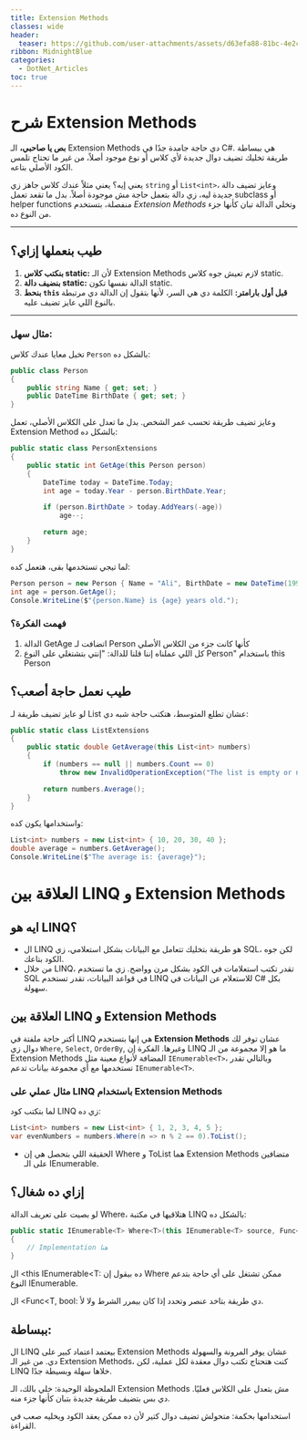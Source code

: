 ```yaml
---
title: Extension Methods
classes: wide
header:
  teaser: https://github.com/user-attachments/assets/d63efa88-81bc-4e2c-b2ec-7674b3889bbc
ribbon: MidnightBlue
categories:
  - DotNet_Articles
toc: true
---
```


# شرح Extension Methods

**بص يا صاحبي،** الـ Extension Methods دي حاجة جامدة جدًا في C#. هي ببساطة طريقة تخليك تضيف دوال جديدة لأي كلاس أو نوع موجود أصلاً، من غير ما تحتاج تلمس الكود الأصلي بتاعه. 

يعني إيه؟ يعني مثلاً عندك كلاس جاهز زي `string` أو `List<int>`، وعايز تضيف دالة جديدة ليه، زي دالة بتعمل حاجة مش موجودة أصلاً. بدل ما تقعد تعمل subclass أو helper functions منفصلة، بتستخدم *Extension Methods* وتخلي الدالة تبان كأنها جزء من النوع ده.

---

## طيب بنعملها إزاي؟

1. **بنكتب كلاس static:** لأن الـ Extension Methods لازم تعيش جوه كلاس static.
2. **بنضيف دالة static:** الدالة نفسها تكون static.
3. **بنحط `this` قبل أول بارامتر:** الكلمة دي هي السر، لأنها بتقول إن الدالة دي مرتبطة بالنوع اللي عايز تضيف عليه.

---

### مثال سهل: 

تخيل معايا عندك كلاس `Person` بالشكل ده:

```csharp
public class Person
{
    public string Name { get; set; }
    public DateTime BirthDate { get; set; }
}
```
وعايز تضيف طريقة تحسب عمر الشخص. بدل ما تعدل على الكلاس الأصلي، تعمل Extension Method بالشكل ده:
```csharp
public static class PersonExtensions
{
    public static int GetAge(this Person person)
    {
        DateTime today = DateTime.Today;
        int age = today.Year - person.BirthDate.Year;

        if (person.BirthDate > today.AddYears(-age))
            age--;

        return age;
    }
}

```
لما تيجي تستخدمها بقى، هتعمل كده:
```csharp
Person person = new Person { Name = "Ali", BirthDate = new DateTime(1990, 6, 15) };
int age = person.GetAge();
Console.WriteLine($"{person.Name} is {age} years old.");
```

### فهمت الفكرة؟
1. الدالة GetAge اتضافت لـ Person كأنها كانت جزء من الكلاس الأصلي
1. كل اللي عملناه إننا قلنا للدالة: "إنتي بتشتغلي على النوع Person" باستخدام this Person


## طيب نعمل حاجة أصعب؟

لو عايز تضيف طريقة لـ List<int> عشان تطلع المتوسط، هتكتب حاجة شبه دي:
```csharp
public static class ListExtensions
{
    public static double GetAverage(this List<int> numbers)
    {
        if (numbers == null || numbers.Count == 0)
            throw new InvalidOperationException("The list is empty or null.");

        return numbers.Average();
    }
}

```
واستخدامها يكون كده:
```csharp
List<int> numbers = new List<int> { 10, 20, 30, 40 };
double average = numbers.GetAverage();
Console.WriteLine($"The average is: {average}");
```
# العلاقة بين LINQ و Extension Methods

## ايه هو LINQ؟
- ال LINQ هو طريقة بتخليك تتعامل مع البيانات بشكل استعلامي، زي SQL، لكن جوه الكود بتاعك.
- من خلال LINQ، تقدر تكتب استعلامات في الكود بشكل مرن وواضح. زي ما تستخدم SQL في قواعد البيانات، تقدر تستخدم LINQ للاستعلام عن البيانات في C# بكل سهولة.


## العلاقة بين LINQ و Extension Methods

أكتر حاجة ملفتة في LINQ هي إنها بتستخدم **Extension Methods** عشان توفر لك دوال زي `Where`, `Select`, `OrderBy`, وغيرها. الفكرة إن LINQ ما هو إلا مجموعة من الـ Extension Methods المضافة لأنواع معينة مثل `IEnumerable<T>`، وبالتالي تقدر تستخدمها مع أي مجموعة بيانات تدعم `IEnumerable<T>`.

### مثال عملي على LINQ باستخدام Extension Methods



لما بتكتب كود LINQ زي ده:
```csharp
List<int> numbers = new List<int> { 1, 2, 3, 4, 5 };
var evenNumbers = numbers.Where(n => n % 2 == 0).ToList();
```
- الحقيقة اللي بتحصل هي إن Where و ToList هما Extension Methods متضافين على الـ IEnumerable<T>.



## إزاي ده شغال؟
لو بصيت على تعريف الدالة Where، هتلاقيها في مكتبة LINQ بالشكل ده:
```csharp
public static IEnumerable<T> Where<T>(this IEnumerable<T> source, Func<T, bool> predicate)
{
    // Implementation هنا
}
```
 ال <this IEnumerable<T: ده بيقول إن Where ممكن تشتغل على أي حاجة بتدعم النوع IEnumerable<T>.

 ال <Func<T, bool: دي طريقة بتاخد عنصر وتحدد إذا كان بيمرر الشرط ولا لأ.

## ببساطة:
ال LINQ بيعتمد اعتماد كبير على Extension Methods عشان يوفر المرونة والسهولة دي.
من غير الـ Extension Methods، كنت هتحتاج تكتب دوال معقدة لكل عملية، لكن LINQ خلاها سهلة وبسيطة جدًا.

الملحوظة الوحيدة: خلي بالك، الـ Extension Methods مش بتعدل على الكلاس فعليًا. دي بس بتضيف طريقة جديدة بتبان كأنها جزء منه.

استخدامها بحكمة: متحولش تضيف دوال كتير لأن ده ممكن يعقد الكود ويخليه صعب في القراءة.

